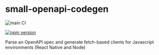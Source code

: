 small-openapi-codegen
===============

![main CI](https://github.com/gas-buddy/small-openapi-codegen/actions/workflows/nodejs.yml/badge.svg)

[![npm version](https://badge.fury.io/js/@gasbuddy%2Fsmall-openapi-codegen.svg)](https://badge.fury.io/js/@gasbuddy%2Fsmall-openapi-codegen)

Parse an OpenAPI spec and generate fetch-based clients for Javascript environments (React Native and Node)
